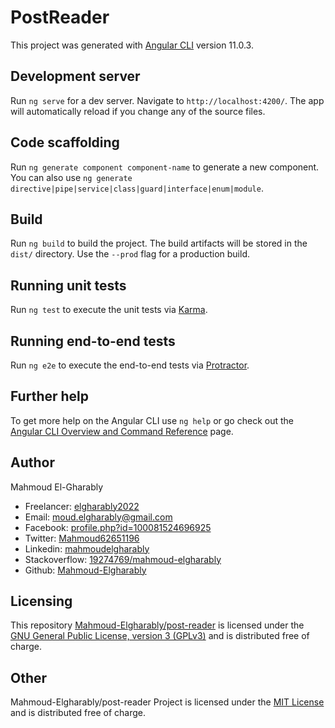 # PostReader

This project was generated with [Angular CLI](https://github.com/angular/angular-cli) version 11.0.3.

## Development server

Run `ng serve` for a dev server. Navigate to `http://localhost:4200/`. The app will automatically reload if you change any of the source files.

## Code scaffolding

Run `ng generate component component-name` to generate a new component. You can also use `ng generate directive|pipe|service|class|guard|interface|enum|module`.

## Build

Run `ng build` to build the project. The build artifacts will be stored in the `dist/` directory. Use the `--prod` flag for a production build.

## Running unit tests

Run `ng test` to execute the unit tests via [Karma](https://karma-runner.github.io).

## Running end-to-end tests

Run `ng e2e` to execute the end-to-end tests via [Protractor](http://www.protractortest.org/).

## Further help

To get more help on the Angular CLI use `ng help` or go check out the [Angular CLI Overview and Command Reference](https://angular.io/cli) page.

## Author

Mahmoud El-Gharably

- Freelancer: [elgharably2022](https://www.freelancer.com/u/elgharably2022)
- Email: moud.elgharably@gmail.com
- Facebook: [profile.php?id=100081524696925](https://www.facebook.com/profile.php?id=100081524696925)
- Twitter: [Mahmoud62651196](https://twitter.com/Mahmoud62651196)
- Linkedin: [mahmoudelgharably](https://www.linkedin.com/in/mahmoudelgharably)
- Stackoverflow: [19274769/mahmoud-elgharably](https://stackoverflow.com/users/19274769/mahmoud-elgharably)
- Github: [Mahmoud-Elgharably](https://github.com/Mahmoud-Elgharably)

## Licensing

This repository [Mahmoud-Elgharably/post-reader](https://github.com/Mahmoud-Elgharably/post-reader) is licensed under the [GNU General Public License, version 3 (GPLv3)](http://www.gnu.org/licenses/gpl-3.0.html) and is distributed free of charge.

## Other

Mahmoud-Elgharably/post-reader Project is licensed under the [MIT License](https://github.com/Mahmoud-Elgharably/post-reader/blob/main/LICENSE) and is distributed free of charge.
